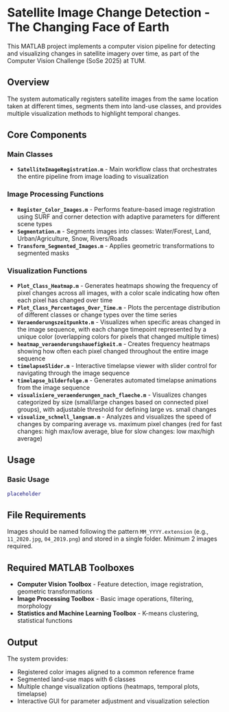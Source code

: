 # Satellite Image Change Detection - The Changing Face of Earth
This MATLAB project implements a computer vision pipeline for detecting and visualizing changes in satellite imagery over time, as part of the Computer Vision Challenge (SoSe 2025) at TUM.

## Overview

The system automatically registers satellite images from the same location taken at different times, segments them into land-use classes, and provides multiple visualization methods to highlight temporal changes.

## Core Components

### Main Classes
- **`SatelliteImageRegistration.m`** - Main workflow class that orchestrates the entire pipeline from image loading to visualization

### Image Processing Functions
- **`Register_Color_Images.m`** - Performs feature-based image registration using SURF and corner detection with adaptive parameters for different scene types
- **`Segmentation.m`** - Segments images into classes: Water/Forest, Land, Urban/Agriculture, Snow, Rivers/Roads
- **`Transform_Segmented_Images.m`** - Applies geometric transformations to segmented masks

### Visualization Functions
- **`Plot_Class_Heatmap.m`** - Generates heatmaps showing the frequency of pixel changes across all images, with a color scale indicating how often each pixel has changed over time
- **`Plot_Class_Percentages_Over_Time.m`** - Plots the percentage distribution of different classes or change types over the time series
- **`Veraenderungszeitpunkte.m`** - Visualizes when specific areas changed in the image sequence, with each change timepoint represented by a unique color (overlapping colors for pixels that changed multiple times)
- **`heatmap_veraenderungshauefigkeit.m`** - Creates frequency heatmaps showing how often each pixel changed throughout the entire image sequence
- **`timelapseSlider.m`** - Interactive timelapse viewer with slider control for navigating through the image sequence
- **`timelapse_bilderfolge.m`** - Generates automated timelapse animations from the image sequence
- **`visualisiere_veraenderungen_nach_flaeche.m`** - Visualizes changes categorized by size (small/large changes based on connected pixel groups), with adjustable threshold for defining large vs. small changes
- **`visualize_schnell_langsam.m`** - Analyzes and visualizes the speed of changes by comparing average vs. maximum pixel changes (red for fast changes: high max/low average, blue for slow changes: low max/high average)

## Usage

### Basic Usage
```matlab
placeholder
```

## File Requirements

Images should be named following the pattern `MM_YYYY.extension` (e.g., `11_2020.jpg`, `04_2019.png`) and stored in a single folder. Minimum 2 images required.

## Required MATLAB Toolboxes

- **Computer Vision Toolbox** - Feature detection, image registration, geometric transformations
- **Image Processing Toolbox** - Basic image operations, filtering, morphology
- **Statistics and Machine Learning Toolbox** - K-means clustering, statistical functions

## Output

The system provides:
- Registered color images aligned to a common reference frame
- Segmented land-use maps with 6 classes
- Multiple change visualization options (heatmaps, temporal plots, timelapse)
- Interactive GUI for parameter adjustment and visualization selection

